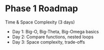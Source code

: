 # Phase 1 Roadmap

Time & Space Complexity (3 days)

- Day 1: Big-O, Big-Theta, Big-Omega basics
- Day 2: Compare functions, nested loops
- Day 3: Space complexity, trade-offs